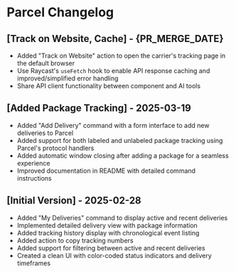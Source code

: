# Parcel Changelog

## [Track on Website, Cache] - {PR_MERGE_DATE}

- Added "Track on Website" action to open the carrier's tracking page in the default browser
- Use Raycast's `useFetch` hook to enable API response caching and improved/simplified error handling
- Share API client functionality between component and AI tools

## [Added Package Tracking] - 2025-03-19

- Added "Add Delivery" command with a form interface to add new deliveries to Parcel
- Added support for both labeled and unlabeled package tracking using Parcel's protocol handlers
- Added automatic window closing after adding a package for a seamless experience
- Improved documentation in README with detailed command instructions

## [Initial Version] - 2025-02-28

- Added "My Deliveries" command to display active and recent deliveries
- Implemented detailed delivery view with package information
- Added tracking history display with chronological event listing
- Added action to copy tracking numbers
- Added support for filtering between active and recent deliveries
- Created a clean UI with color-coded status indicators and delivery timeframes
